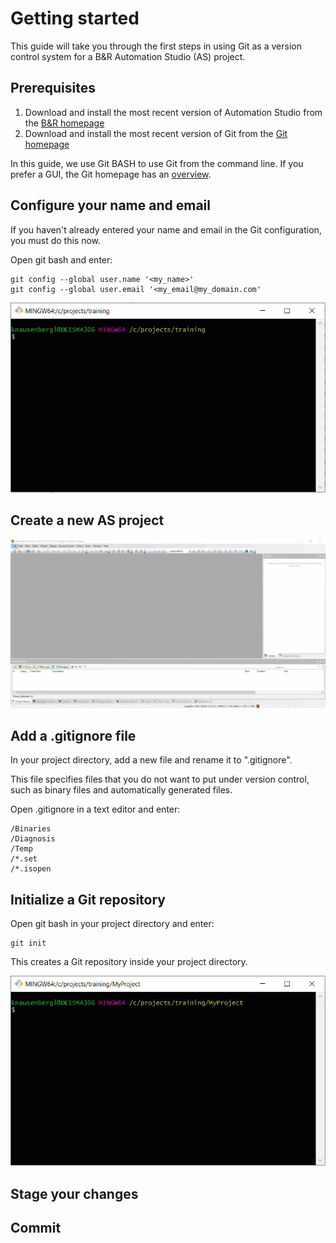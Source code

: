 # Getting started

This guide will take you through the first steps in using Git as a version control system for a B&R Automation Studio (AS) project.

## Prerequisites

1. Download and install the most recent version of Automation Studio from the [B&R homepage](https://www.br-automation.com/)
2. Download and install the most recent version of Git from the [Git homepage](https://git-scm.com/)

In this guide, we use Git BASH to use Git from the command line. If you prefer a GUI, the Git homepage has an [overview](https://git-scm.com/download/gui/windows).

## Configure your name and email

If you haven't already entered your name and email in the Git configuration, you must do this now.

Open git bash and enter:

    git config --global user.name '<my_name>'
    git config --global user.email '<my_email@my_domain.com'

![Git config](img/git_config.gif)

## Create a new AS project

![New AS project](img/as_new_project.gif)

## Add a .gitignore file

In your project directory, add a new file and rename it to ".gitignore".

This file specifies files that you do not want to put under version control, such as binary files and automatically generated files.

Open .gitignore in a text editor and enter:

    /Binaries
    /Diagnosis
    /Temp
    /*.set
    /*.isopen

## Initialize a Git repository

Open git bash in your project directory and enter:

    git init

This creates a Git repository inside your project directory.

![Git init](img/git_init.gif)

## Stage your changes

## Commit

